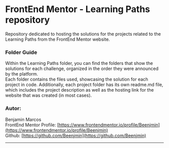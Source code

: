 # FrontEnd Mentor - Learning Paths repository

Repository dedicated to hosting the solutions for the projects related to the Learning Paths from the FrontEnd Mentor website.  

### Folder Guide
Within the Learning Paths folder, you can find the folders that show the solutions for each challenge, organized in the order they were announced by the platform.  
Each folder contains the files used, showcasing the solution for each project in code. Additionally, each project folder has its own readme.md file, which includes the project description as well as the hosting link for the website that was created (in most cases).

### Autor:
Benjamin Marcos  
FrontEnd Mentor Profile: [https://www.frontendmentor.io/profile/Beenjmin](https://www.frontendmentor.io/profile/Beenjmin)  
Github: [https://github.com/Beenjmin](https://github.com/Beenjmin)

---